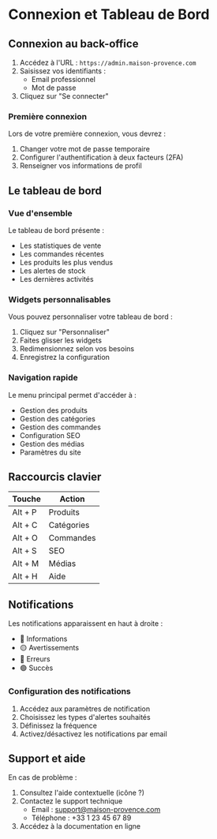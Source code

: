 # Connexion et Tableau de Bord

## Connexion au back-office

1. Accédez à l'URL : `https://admin.maison-provence.com`
2. Saisissez vos identifiants :
   - Email professionnel
   - Mot de passe
3. Cliquez sur "Se connecter"

### Première connexion

Lors de votre première connexion, vous devrez :
1. Changer votre mot de passe temporaire
2. Configurer l'authentification à deux facteurs (2FA)
3. Renseigner vos informations de profil

## Le tableau de bord

### Vue d'ensemble

Le tableau de bord présente :
- Les statistiques de vente
- Les commandes récentes
- Les produits les plus vendus
- Les alertes de stock
- Les dernières activités

### Widgets personnalisables

Vous pouvez personnaliser votre tableau de bord :
1. Cliquez sur "Personnaliser"
2. Faites glisser les widgets
3. Redimensionnez selon vos besoins
4. Enregistrez la configuration

### Navigation rapide

Le menu principal permet d'accéder à :
- Gestion des produits
- Gestion des catégories
- Gestion des commandes
- Configuration SEO
- Gestion des médias
- Paramètres du site

## Raccourcis clavier

| Touche | Action |
|--------|--------|
| Alt + P | Produits |
| Alt + C | Catégories |
| Alt + O | Commandes |
| Alt + S | SEO |
| Alt + M | Médias |
| Alt + H | Aide |

## Notifications

Les notifications apparaissent en haut à droite :
- 🔵 Informations
- 🟡 Avertissements
- 🔴 Erreurs
- 🟢 Succès

### Configuration des notifications

1. Accédez aux paramètres de notification
2. Choisissez les types d'alertes souhaités
3. Définissez la fréquence
4. Activez/désactivez les notifications par email

## Support et aide

En cas de problème :
1. Consultez l'aide contextuelle (icône ?)
2. Contactez le support technique
   - Email : support@maison-provence.com
   - Téléphone : +33 1 23 45 67 89
3. Accédez à la documentation en ligne
